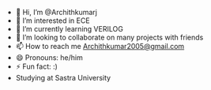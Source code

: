 - 👋 Hi, I’m @Archithkumarj
- 👀 I’m interested in ECE
- 🌱 I’m currently learning VERILOG
- 💞️ I’m looking to collaborate on many projects with friends 
- 📫 How to reach me Archithkumar2005@gmail.com
- 😄 Pronouns: he/him
- ⚡ Fun fact: :)
- Studying at Sastra University
<!---
Archithkumarj/Archithkumarj is a ✨ special ✨ repository because its `README.md` (this file) appears on your GitHub profile.
You can click the Preview link to take a look at your changes.
--->

